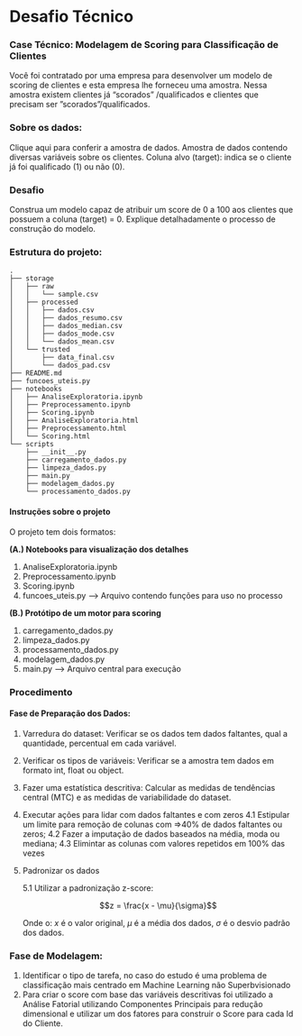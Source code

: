 # Desafio Técnico

### Case Técnico: Modelagem de Scoring para Classificação de Clientes</b>
Você foi contratado por uma empresa para desenvolver um modelo de scoring de clientes e esta empresa lhe forneceu uma amostra.
Nessa amostra existem clientes já “scorados” /qualificados e clientes que precisam ser ”scorados”/qualificados.

### Sobre os dados:

Clique aqui para conferir a amostra de dados. Amostra de dados contendo diversas variáveis sobre os clientes.
Coluna alvo (target): indica se o cliente já foi qualificado (1) ou não (0).

### Desafio

Construa um modelo capaz de atribuir um score de 0 a 100 aos clientes que possuem a coluna (target) = 0.
Explique detalhadamente o processo de construção do modelo.

### Estrutura do projeto:

```
.
├── storage
│   ├── raw
│   │   └── sample.csv
│   ├── processed
│   │   ├── dados.csv
│   │   ├── dados_resumo.csv
│   │   ├── dados_median.csv
│   │   ├── dados_mode.csv
│   │   └── dados_mean.csv
│   └── trusted
│       ├── data_final.csv
│       └── dados_pad.csv
├── README.md
├── funcoes_uteis.py
├── notebooks
│   ├── AnaliseExploratoria.ipynb
│   ├── Preprocessamento.ipynb
│   ├── Scoring.ipynb
│   ├── AnaliseExploratoria.html
│   ├── Preprocessamento.html
│   └── Scoring.html
└── scripts
    ├── __init__.py
    ├── carregamento_dados.py
    ├── limpeza_dados.py
    ├── main.py
    ├── modelagem_dados.py
    └── processamento_dados.py
```

#### Instruções sobre o projeto
O projeto tem dois formatos:

**(A.) Notebooks para visualização dos detalhes**
1. AnaliseExploratoria.ipynb 
2. Preprocessamento.ipynb 
3. Scoring.ipynb 
4. funcoes_uteis.py  --> Arquivo contendo funções para uso no processo

**(B.) Protótipo de um motor para scoring**
1. carregamento_dados.py
2. limpeza_dados.py
2. processamento_dados.py
3. modelagem_dados.py 
4. main.py  --> Arquivo central para execução

### Procedimento

#### Fase de Preparação dos Dados:
1. Varredura do dataset:
Verificar se os dados tem dados faltantes, qual a quantidade, percentual em cada variável.

2. Verificar os tipos de variáveis:
Verificar se a amostra tem dados em formato int, float ou object.

3. Fazer uma estatística descritiva:
Calcular as medidas de tendências central (MTC) e as medidas de variabilidade do dataset.

4. Executar ações para lidar com dados faltantes e com zeros
4.1 Estipular um limite para remoção de colunas com =>40% de dados faltantes ou zeros;
4.2 Fazer a imputação de dados baseados na média, moda ou mediana;
4.3 Elimintar as colunas com valores repetidos em 100% das vezes

5. Padronizar os dados

    5.1 Utilizar a padronização z-score:

    $$z = \frac{x - \mu}{\sigma}$$

    Onde o:
    $x$ é o valor original,
    $\mu$ é a média dos dados,
    $\sigma$ é o desvio padrão dos dados.

### Fase de Modelagem:
1. Identificar o tipo de tarefa, no caso do estudo é uma problema de classificação mais centrado em Machine Learning não Superbvisionado
2. Para criar o score com base das variáveis descritivas foi utilizado a Análise Fatorial utilizando Componentes Principais para redução dimensional e utilizar um dos fatores para construir o Score para cada Id do Cliente.





